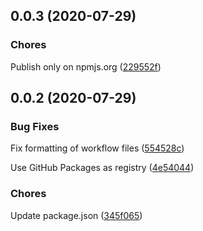 ## 0.0.3 (2020-07-29)

### Chores


Publish only on npmjs.org ([229552f](https://github.com/sealsystems/node-konfigurator/commit/229552f))

## 0.0.2 (2020-07-29)

### Bug Fixes


Fix formatting of workflow files ([554528c](https://github.com/sealsystems/node-konfigurator/commit/554528c))

Use GitHub Packages as registry ([4e54044](https://github.com/sealsystems/node-konfigurator/commit/4e54044))

### Chores


Update package.json ([345f065](https://github.com/sealsystems/node-konfigurator/commit/345f065))
